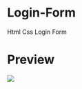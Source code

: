 # Login-Form
Html Css Login Form

# Preview
<img src="https://cdn.discordapp.com/attachments/1025803257064464447/1209866367730192415/login_form.png?ex=65e87adc&is=65d605dc&hm=7ff0c85a19700b6bb14290865ee595918d6b7081bb9d41022f2a84476a51d9b5&">

